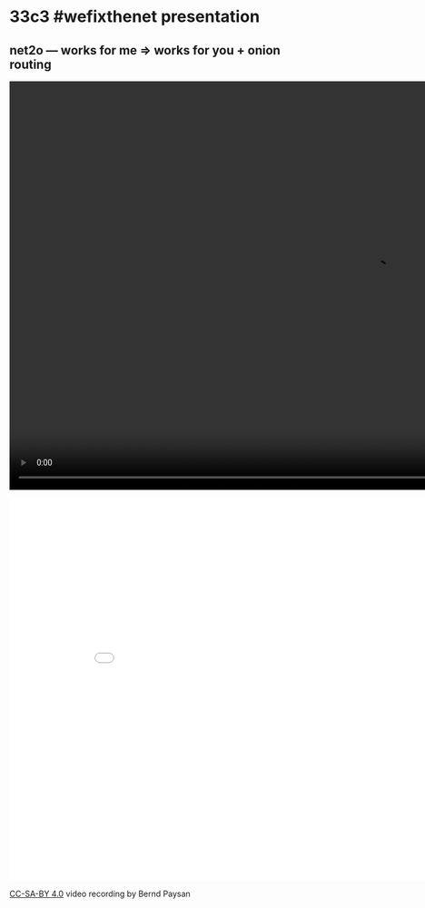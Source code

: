 # 33c3 #wefixthenet presentation #

## net2o — works for me ⇒ works for you + onion routing ##

<video width="1280" height="720" controls="controls">
<source src="//net2o.de/33c3/net2o.webm" type='video/webm; codecs="vp9,opus"'>
<source src="//net2o.de/33c3/net2o.mp4" type='video/mp4; codecs="avc1.64001E, mp4a.40.2"'>
<source src="//net2o.de/33c3/net2o.ogv" type='video/ogg; codecs="theora,vorbis"'>
Your browser does not support the video tag.
</video>

<embed src="/net2o/doc/trunk/doc/net2o-33c3.pdf?view=FitH" width="900" height="675" alt="pdf" pluginspage="http://www.adobe.com/products/acrobat/readstep2.html"></embed>

[CC-SA-BY 4.0](https://creativecommons.org/licenses/by-sa/4.0/) video recording by Bernd Paysan
